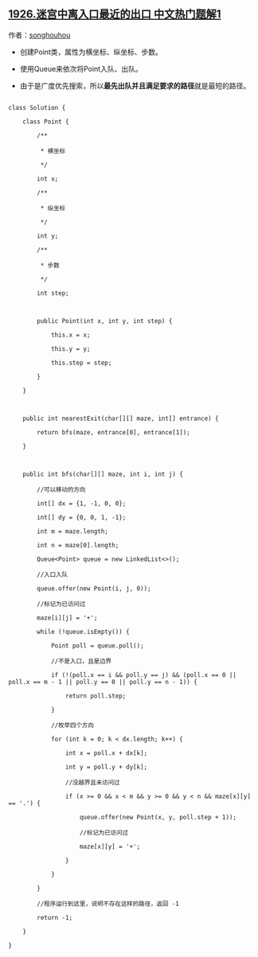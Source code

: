 ## [1926.迷宫中离入口最近的出口 中文热门题解1](https://leetcode.cn/problems/nearest-exit-from-entrance-in-maze/solutions/100000/javashi-yong-bfsqiu-mi-gong-zui-duan-lu-pkxxp)

作者：[songhouhou](https://leetcode.cn/u/songhouhou)
- 创建Point类，属性为横坐标、纵坐标、步数。
- 使用Queue来依次将Point入队、出队。
- 由于是广度优先搜索，所以**最先出队并且满足要求的路径**就是最短的路径。

```
class Solution {
    class Point {
        /**
         * 横坐标
         */
        int x;
        /**
         * 纵坐标
         */
        int y;
        /**
         * 步数
         */
        int step;

        public Point(int x, int y, int step) {
            this.x = x;
            this.y = y;
            this.step = step;
        }
    }

    public int nearestExit(char[][] maze, int[] entrance) {
        return bfs(maze, entrance[0], entrance[1]);
    }

    public int bfs(char[][] maze, int i, int j) {
        //可以移动的方向
        int[] dx = {1, -1, 0, 0};
        int[] dy = {0, 0, 1, -1};
        int m = maze.length;
        int n = maze[0].length;
        Queue<Point> queue = new LinkedList<>();
        //入口入队
        queue.offer(new Point(i, j, 0));
        //标记为已访问过
        maze[i][j] = '+';
        while (!queue.isEmpty()) {
            Point poll = queue.poll();
            //不是入口，且是边界
            if (!(poll.x == i && poll.y == j) && (poll.x == 0 || poll.x == m - 1 || poll.y == 0 || poll.y == n - 1)) {
                return poll.step;
            }
            //枚举四个方向
            for (int k = 0; k < dx.length; k++) {
                int x = poll.x + dx[k];
                int y = poll.y + dy[k];
                //没越界且未访问过
                if (x >= 0 && x < m && y >= 0 && y < n && maze[x][y] == '.') {
                    queue.offer(new Point(x, y, poll.step + 1));
                    //标记为已访问过
                    maze[x][y] = '+';
                }
            }
        }
        //程序运行到这里，说明不存在这样的路径，返回 -1
        return -1;
    }
}
```
